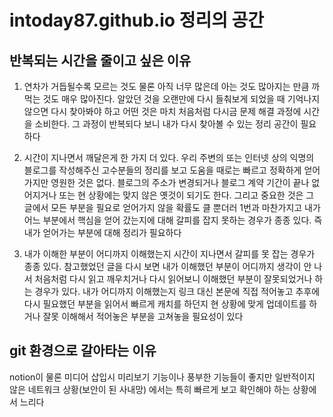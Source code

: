 # intoday87.github.io 정리의 공간

## 반복되는 시간을 줄이고 싶은 이유

1. 연차가 거듭될수록 모르는 것도 물론 아직 너무 많은데 아는 것도 많아지는 만큼 까먹는 것도 매우 많아진다. 알았던 것을 오랜만에 다시 들춰보게 되었을 때 기억나지 않으면 다시 찾아봐야 하고 어떤 것은 마치 처음처럼 다시금 문제 해결 과정에 시간을 소비한다. 그 과정이 반복되다 보니 내가 다시 찾아볼 수 있는 정리 공간이 필요하다

2. 시간이 지나면서 깨달은게 한 가지 더 있다. 우리 주변의 또는 인터넷 상의 익명의 블로그를 작성해주신 고수분들의 정리를 보고 도움을 때로는 빠르고 정확하게 얻어 가지만 영원한 것은 없다.  블로그의 주소가 변경되거나 블로그 계약 기간이 끝나 없어지거나 또는 현 상황에는 맞지 않은 옛것이 되기도 한다. 그리고 중요한 것은 그 글에서 모든 부분을 필요로 얻어가지 않을 확률도 클 뿐더러 1번과 마찬가지고 내가 어느 부분에서 핵심을 얻어 갔는지에 대해 갈피를 잡지 못하는 경우가 종종 있다. 즉 내가 얻어가는 부분에 대해 정리가 필요하다

3. 내가 이해한 부분이 어디까지 이해했는지 시간이 지나면서 갈피를 못 잡는 경우가 종종 있다. 참고했었던 글을 다시 보면 내가 이해했던 부분이 어디까지 생각이 안 나서 처음처럼 다시 읽고 깨우치거나 다시 읽어보니 이해했던 부분이 잘못되었거나 하는 경우가 있다. 내가 어디까지 이해했는지 링크 대신 본문에 직접 적어놓고 추후에 다시 필요했던 부분을 읽어서 빠르게 캐치를 하던지 현 상황에 맞게 업데이트를 하거나 잘못 이해해서 적어놓은 부분을 고쳐놓을 필요성이 있다

## git 환경으로 갈아타는 이유

notion이 물론 미디어 삽입시 미리보기 기능이나 풍부한 기능들이 좋지만 일반적이지 않은 네트워크 상황(보안이 된 사내망) 에서는 특히 빠르게 보고 확인해야 하는 상황에서 느리다